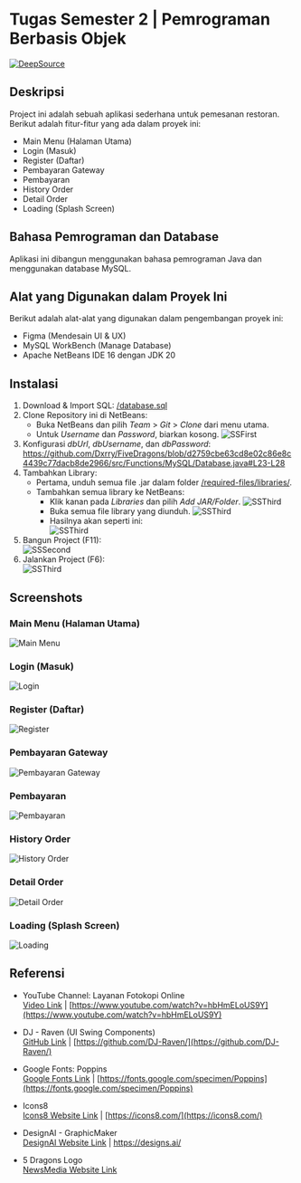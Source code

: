 # Tugas Semester 2 | Pemrograman Berbasis Objek

[![DeepSource](https://app.deepsource.com/gh/Dxrry/FiveDragons.svg/?label=active+issues&show_trend=true&token=_fWvln9xURKrq_HUwIRoEIdm)](https://app.deepsource.com/gh/Dxrry/FiveDragons/?ref=repository-badge)

## Deskripsi
Project ini adalah sebuah aplikasi sederhana untuk pemesanan restoran.  
Berikut adalah fitur-fitur yang ada dalam proyek ini:
- Main Menu (Halaman Utama)
- Login (Masuk)
- Register (Daftar)
- Pembayaran Gateway
- Pembayaran
- History Order
- Detail Order
- Loading (Splash Screen)

## Bahasa Pemrograman dan Database
Aplikasi ini dibangun menggunakan bahasa pemrograman Java dan menggunakan database MySQL.

## Alat yang Digunakan dalam Proyek Ini
Berikut adalah alat-alat yang digunakan dalam pengembangan proyek ini:
- Figma (Mendesain UI & UX)
- MySQL WorkBench (Manage Database)
- Apache NetBeans IDE 16 dengan JDK 20

## Instalasi
1. Download & Import SQL: [/database.sql](/required-files/sql/database.sql)
2. Clone Repository ini di NetBeans:
   - Buka NetBeans dan pilih *Team* > *Git* > *Clone* dari menu utama.
   - Untuk *Username* dan *Password*, biarkan kosong.
   ![SSFirst](/required-files/screenshots/Screenshot%20from%202023-06-25%2010-28-33.png)
3. Konfigurasi *dbUrl*, *dbUsername*, dan *dbPassword*:
   https://github.com/Dxrry/FiveDragons/blob/d2759cbe63cd8e02c86e8c4439c77dacb8de2966/src/Functions/MySQL/Database.java#L23-L28
4. Tambahkan Library:
   - Pertama, unduh semua file .jar dalam folder [/required-files/libraries/](/required-files/libraries/).
   - Tambahkan semua library ke NetBeans:
        - Klik kanan pada *Libraries* dan pilih *Add JAR/Folder*.
        ![SSThird](/required-files/screenshots/ant_add_library.png)
        - Buka semua file library yang diunduh.
        ![SSThird](/required-files/screenshots/Screenshot%20from%202023-06-26%2019-35-05.png)
        - Hasilnya akan seperti ini:  
        ![SSThird](/required-files/screenshots/Screenshot%20from%202023-06-26%2019-41-44.png)
4. Bangun Project (F11):  
    ![SSSecond](/required-files/screenshots/Screenshot%20from%202023-06-24%2009-19-21.png)
5. Jalankan Project (F6):  
    ![SSThird](/required-files/screenshots/Screenshot%20from%202023-06-25%2010-17-57.png)

## Screenshots
### Main Menu (Halaman Utama)
![Main Menu](/required-files/screenshots/DASHBOARD.png)
### Login (Masuk)
![Login](/required-files/screenshots/LOGIN.png)
### Register (Daftar)
![Register](/required-files/screenshots/REGISTER.png)
### Pembayaran Gateway
![Pembayaran Gateway](/required-files/screenshots/PAYMENTGATEWAY.png)
### Pembayaran
![Pembayaran](/required-files/screenshots/PAYMENT.png)
### History Order
![History Order](/required-files/screenshots/HISTORY.png)
### Detail Order
![Detail Order](/required-files/screenshots/DETAILORDER.png)
### Loading (Splash Screen)
![Loading](/required-files/screenshots/LOADING.png)

## Referensi
- YouTube Channel: Layanan Fotokopi Online  
    [Video Link](https://www.youtube.com/watch?v=hbHmELoUS9Y) | [https://www.youtube.com/watch?v=hbHmELoUS9Y](https://www.youtube.com/watch?v=hbHmELoUS9Y)

- DJ - Raven (UI Swing Components)  
    [GitHub Link](https://github.com/DJ-Raven/) | [https://github.com/DJ-Raven/](https://github.com/DJ-Raven/)

- Google Fonts: Poppins  
    [Google Fonts Link](https://fonts.google.com/specimen/Poppins) | [https://fonts.google.com/specimen/Poppins](https://fonts.google.com/specimen/Poppins)

- Icons8  
    [Icons8 Website Link](https://icons8.com/) | [https://icons8.com/](https://icons8.com/)

- DesignAI - GraphicMaker  
    [DesignAI Website Link](https://designs.ai/) | https://designs.ai/

- 5 Dragons Logo  
    [NewsMedia Website Link](https://www.newsmedia.co.id/games/pr-601098381/trik-room-5-dragon-higgs-domino-buat-kamu-jadi-sultan-dengan-chip-yang-berlimpah)
